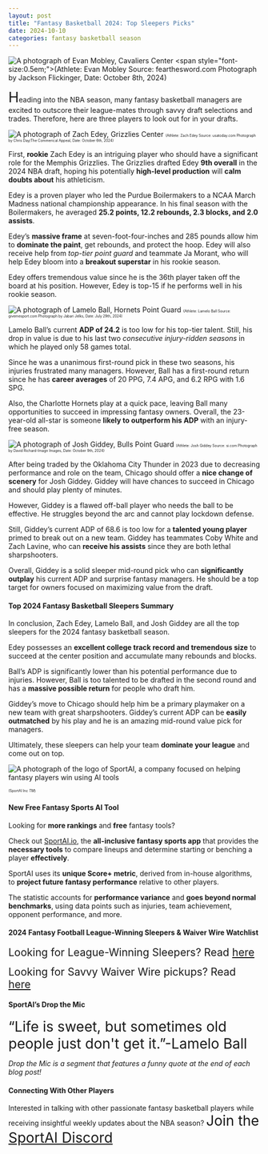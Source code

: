 ```yaml
---
layout: post
title: "Fantasy Basketball 2024: Top Sleepers Picks"
date: 2024-10-10
categories: fantasy basketball season
---
```


![A photograph of Evan Mobley, Cavaliers Center](https://cdn.vox-cdn.com/thumbor/VVRYZYXC1SUAjYik_xRU92zhJ7g=/0x196:3809x2772/1200x800/filters:focal(2097x1246:2705x1854)/cdn.vox-cdn.com/uploads/chorus_image/image/73641200/2176767178.0.jpg)
<span style="font-size:0.5em;">(Athlete: Evan Mobley Source: fearthesword.com Photograph by Jackson Flickinger, Date: October 8th, 2024)</span> 

<span style="font-size:2em;">H</span>eading into the NBA season, many fantasy basketball managers are excited to outscore their league-mates through savvy draft selections and trades. Therefore, here are three players to look out for in your drafts. 

![A photograph of Zach Edey, Grizzlies Center](https://www.usatoday.com/gcdn/authoring/authoring-images/2024/10/07/USAT/75563282007-usatsi-24423102-168402559-lowres.jpg?width=1320&height=880&fit=crop&format=pjpg&auto=webp)
<span style="font-size:0.5em;">(Athlete: Zach Edey Source: usatoday.com Photograph by Chris Day/The Commerical Appeal, Date: October 6th, 2024)</span> 

First, **rookie** Zach Edey is an intriguing player who should have a significant role for the Memphis Grizzlies. The Grizzlies drafted Edey **9th overall** in the 2024 NBA draft, hoping his potentially **high-level production** will **calm doubts about** his athleticism. 

Edey is a proven player who led the Purdue Boilermakers to a NCAA March Madness national championship appearance. In his final season with the Boilermakers, he averaged **25.2 points, 12.2 rebounds, 2.3 blocks, and 2.0 assists**. 

Edey’s **massive frame** at seven-foot-four-inches and 285 pounds allow him to **dominate the paint**, get rebounds, and protect the hoop. Edey will also receive help from *top-tier point guard* and teammate Ja Morant, who will help Edey bloom into a **breakout superstar** in his rookie season. 

Edey offers tremendous value since he is the 36th player taken off the board at his position. However, Edey is top-15 if he performs well in his rookie season. 

![A photograph of Lamelo Ball, Hornets Point Guard](https://static0.givemesportimages.com/wordpress/wp-content/uploads/2024/07/mixcollage-26-jul-2024-03-24-pm-3461.jpg)
<span style="font-size:0.5em;">(Athlete: Lamelo Ball Source: givemesport.com Photograph by Jabari Jelks, Date: July 29th, 2024)</span> 

Lamelo Ball’s current **ADP of 24.2** is too low for his top-tier talent. Still, his drop in value is due to his last two *consecutive injury-ridden seasons* in which he played only 58 games total. 

Since he was a unanimous first-round pick in these two seasons, his injuries frustrated many managers. However, Ball has a first-round return since he has **career averages** of 20 PPG, 7.4 APG, and 6.2 RPG with 1.6 SPG. 

Also, the Charlotte Hornets play at a quick pace, leaving Ball many opportunities to succeed in impressing fantasy owners. Overall, the 23-year-old all-star is someone **likely to outperform his ADP** with an injury-free season. 

![A photograph of Josh Giddey, Bulls Point Guard](https://images2.minutemediacdn.com/image/upload/c_crop,w_3724,h_2094,x_0,y_0/c_fill,w_720,ar_16:9,f_auto,q_auto,g_auto/images/ImagnImages/mmsport/bulls_news/01j9snf6sk3s9d7vjq7d.jpg)
<span style="font-size:0.5em;">(Athlete: Josh Giddey Source: si.com Photograph by David Richard-Imagn Images, Date: October 9th, 2024)</span> 


After being traded by the Oklahoma City Thunder in 2023 due to decreasing performance and role on the team, Chicago should offer a **nice change of scenery** for Josh Giddey. Giddey will have chances to succeed in Chicago and should play plenty of minutes. 

However, Giddey is a flawed off-ball player who needs the ball to be effective. He struggles beyond the arc and cannot play lockdown defense. 

Still, Giddey’s current ADP of 68.6 is too low for a **talented young player** primed to break out on a new team. Giddey has teammates Coby White and Zach Lavine, who can **receive his assists** since they are both lethal sharpshooters. 

Overall, Giddey is a solid sleeper mid-round pick who can **significantly outplay** his current ADP and surprise fantasy managers. He should be a top target for owners focused on maximizing value from the draft. 

#### Top 2024 Fantasy Basketball Sleepers Summary

In conclusion, Zach Edey, Lamelo Ball, and Josh Giddey are all the top sleepers for the 2024 fantasy basketball season. 

Edey possesses an **excellent college track record and tremendous size** to succeed at the center position and accumulate many rebounds and blocks. 

Ball’s ADP is significantly lower than his potential performance due to injuries. However, Ball is too talented to be drafted in the second round and has a **massive possible return** for people who draft him. 

Giddey’s move to Chicago should help him be a primary playmaker on a new team with great sharpshooters. Giddey’s current ADP can be **easily outmatched** by his play and he is an amazing mid-round value pick for managers. 

Ultimately, these sleepers can help your team **dominate your league** and come out on top. 

![A photograph of the logo of SportAI, a company focused on helping fantasy players win using AI tools](https://miro.medium.com/v2/resize:fit:908/format:webp/0*XJQxNj4js71Q1nRN) 

<span style="font-size:0.5em;">(SportAI Inc *TM*)</span>

#### New Free Fantasy Sports AI Tool

Looking for **more rankings** and **free** fantasy tools? 

Check out [SportAI.io](https://sportai.io/), the **all-inclusive fantasy sports app** that provides the **necessary tools** to compare lineups and determine starting or benching a player **effectively**. 

SportAI uses its **unique Score+ metric**, derived from in-house algorithms, to **project future fantasy performance** relative to other players. 

The statistic accounts for **performance variance** and **goes beyond normal benchmarks**, using data points such as injuries, team achievement, opponent performance, and more.

#### 2024 Fantasy Football League-Winning Sleepers & Waiver Wire Watchlist
<span style="font-size:1.5em;">Looking for League-Winning Sleepers? Read [here](https://sportai.io/fantasy/football/draft/2024/08/02/NFL-Fantasy-Football-League-Winning-Breakouts-Sleepers.html)</span>

<span style="font-size:1.5em;">Looking for Savvy Waiver Wire pickups? Read [here](https://sportai.io/fantasy/football/2024/08/31/NFL-Fantasy-Football-Waiver-Wire-Bounce-Back-Comeback-Watchlist.html)</span>

#### SportAI’s Drop the Mic 
<span style="font-size:2em;">“Life is sweet, but sometimes old people just don't get it.”-Lamelo Ball</span>

*Drop the Mic is a segment that features a funny quote at the end of each blog post!*

#### Connecting With Other Players

Interested in talking with other passionate fantasy basketball players while receiving insightful weekly updates about the NBA season? <span style="font-size:2em;">Join the [SportAI Discord](https://discord.gg/YeaMrNGnu7)</span>

